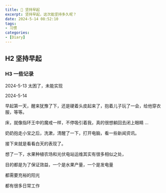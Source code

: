 ```yaml
---
title: 🎯 坚持早起
excerpt: 坚持早起，这次能坚持多久呢？
date: 2024-5-14 08:52:10
tags:
- 习惯
categories:
- [Diary]
---
```


## H2 坚持早起

### H3 一些记录



2024-5-13  太困了，未能实现



2024-5-14  

早起第一天，醒来犹豫了下，还是硬着头皮起来了，抱着儿子玩了一会，给他穿衣服，等等。

床，就像指环王中的魔戒一样，不停吸引着我，真的很想躺回去闭上眼睛 ...

奶奶抱走小宝之后，洗漱，清醒了一下，打开电脑，看一些新闻资讯。

接下来就是看看白天的表现了。



想了一下，水果种植农场和光伏电站运维其实有很多相似之处，

目的都是为了保证效益，一个是水果产量，一个是发电量

都需要充裕的阳光

都有很多日常工作
